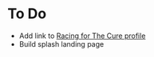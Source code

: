 # To Do

* Add link to [Racing for The Cure profile](http://racingforacure.org/campaigns/r4c-2016/?usr=VictoriaLee)
* Build splash landing page
